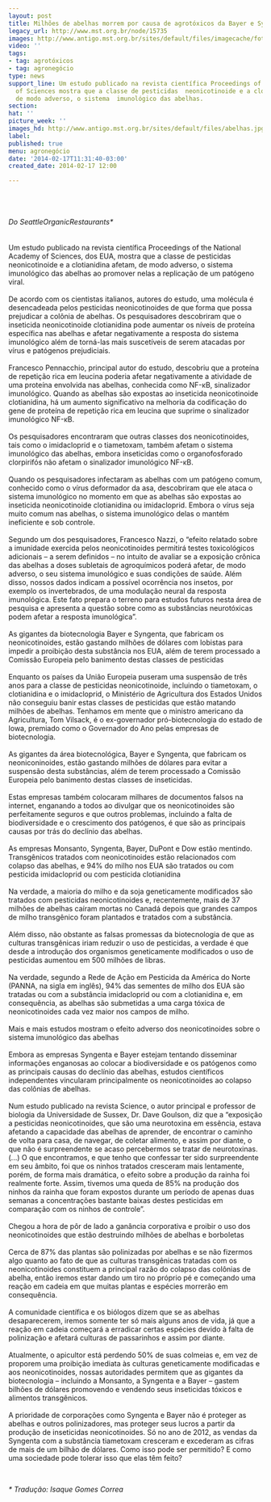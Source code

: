 ```yaml
---
layout: post
title: Milhões de abelhas morrem por causa de agrotóxicos da Bayer e Syngenta
legacy_url: http://www.mst.org.br/node/15735
images: http://www.antigo.mst.org.br/sites/default/files/imagecache/foto_destaque/abelhas.jpg
video: ''
tags:
- tag: agrotóxicos
- tag: agronegócio
type: news
support_line: Um estudo publicado na revista científica Proceedings of the National  Academy
  of Sciences mostra que a classe de pesticidas  neonicotinoide e a clotianidina afetam,
  de modo adverso, o sistema  imunológico das abelhas.
section: 
hat: ''
picture_week: ''
images_hd: http://www.antigo.mst.org.br/sites/default/files/abelhas.jpg
label: 
published: true
menu: agronegócio
date: '2014-02-17T11:31:40-03:00'
created_date: 2014-02-17 12:00

---
```

<p><br><br><br><em>Do SeattleOrganicRestaurants*<br></em><br><br>Um estudo publicado na revista científica Proceedings of the National Academy of Sciences, dos EUA, mostra que a classe de pesticidas neonicotinoide e a clotianidina afetam, de modo adverso, o sistema imunológico das abelhas ao promover nelas a replicação de um patógeno viral.<br><br>De acordo com os cientistas italianos, autores do estudo, uma molécula é desencadeada pelos pesticidas neonicotinoides de que forma que possa prejudicar a colônia de abelhas. Os pesquisadores descobriram que o inseticida neonicotinoide clotianidina pode aumentar os níveis de proteína específica nas abelhas e afetar negativamente a resposta do sistema imunológico além de torná-las mais suscetíveis de serem atacadas por vírus e patógenos prejudiciais.<br><br>Francesco Pennacchio, principal autor do estudo, descobriu que a proteína de repetição rica em leucina poderia afetar negativamente a atividade de uma proteína envolvida nas abelhas, conhecida como NF-κB, sinalizador imunológico. Quando as abelhas são expostas ao inseticida neonicotinoide clotianidina, há um aumento significativo na melhoria da codificação do gene de proteína de repetição rica em leucina que suprime o sinalizador imunológico NF-κB.<br><br>Os pesquisadores encontraram que outras classes dos neonicotinoides, tais como o imidacloprid e o tiametoxam, também afetam o sistema imunológico das abelhas, embora inseticidas como o organofosforado clorpirifós não afetam o sinalizador imunológico NF-κB.<br><br>Quando os pesquisadores infectaram as abelhas com um patógeno comum, conhecido como o vírus deformador da asa, descobriram que ele ataca o sistema imunológico no momento em que as abelhas são expostas ao inseticida neonicotinoide clotianidina ou imidacloprid. Embora o vírus seja muito comum nas abelhas, o sistema imunológico delas o mantém ineficiente e sob controle.<br><br>Segundo um dos pesquisadores, Francesco Nazzi, o “efeito relatado sobre a imunidade exercida pelos neonicotinoides permitirá testes toxicológicos adicionais – a serem definidos – no intuito de avaliar se a exposição crônica das abelhas a doses subletais de agroquímicos poderá afetar, de modo adverso, o seu sistema imunológico e suas condições de saúde. Além disso, nossos dados indicam a possível ocorrência nos insetos, por exemplo os invertebrados, de uma modulação neural da resposta imunológica. Este fato prepara o terreno para estudos futuros nesta área de pesquisa e apresenta a questão sobre como as substâncias neurotóxicas podem afetar a resposta imunológica”.<br><br>As gigantes da biotecnologia Bayer e Syngenta, que fabricam os neonicotinoides, estão gastando milhões de dólares com lobistas para impedir a proibição desta substância nos EUA, além de terem processado a Comissão Europeia pelo banimento destas classes de pesticidas<br><br>Enquanto os países da União Europeia puseram uma suspensão de três anos para a classe de pesticidas neonicotinoide, incluindo o tiametoxam, o clotianidina e o imidacloprid, o Ministério de Agricultura dos Estados Unidos não conseguiu banir estas classes de pesticidas que estão matando milhões de abelhas. Tenhamos em mente que o ministro americano da Agricultura, Tom Vilsack, é o ex-governador pró-biotecnologia do estado de Iowa, premiado como o Governador do Ano pelas empresas de biotecnologia.<br><br>As gigantes da área biotecnológica, Bayer e Syngenta, que fabricam os neoniconinoides, estão gastando milhões de dólares para evitar a suspensão desta substâncias, além de terem processado a Comissão Europeia pelo banimento destas classes de inseticidas.<br><br>Estas empresas também colocaram milhares de documentos falsos na internet, enganando a todos ao divulgar que os neonicotinoides são perfeitamente seguros e que outros problemas, incluindo a falta de biodiversidade e o crescimento dos patógenos, é que são as principais causas por trás do declínio das abelhas.<br><br>As empresas Monsanto, Syngenta, Bayer, DuPont e Dow estão mentindo. Transgênicos tratados com neonicotinoides estão relacionados com colapso das abelhas, e 94% do milho nos EUA são tratados ou com pesticida imidacloprid ou com pesticida clotianidina<br><br>Na verdade, a maioria do milho e da soja geneticamente modificados são tratados com pesticidas neonicotinoides e, recentemente, mais de 37 milhões de abelhas caíram mortas no Canadá depois que grandes campos de milho transgênico foram plantados e tratados com a substância.<br><br>Além disso, não obstante as falsas promessas da biotecnologia de que as culturas transgênicas iriam reduzir o uso de pesticidas, a verdade é que desde a introdução dos organismos geneticamente modificados o uso de pesticidas aumentou em 500 milhões de libras.<br><br>Na verdade, segundo a Rede de Ação em Pesticida da América do Norte (PANNA, na sigla em inglês), 94% das sementes de milho dos EUA são tratadas ou com a substância imidacloprid ou com a clotianidina e, em consequência, as abelhas são submetidas a uma carga tóxica de neonicotinoides cada vez maior nos campos de milho.<br><br>Mais e mais estudos mostram o efeito adverso dos neonicotinoides sobre o sistema imunológico das abelhas<br><br>Embora as empresas Syngenta e Bayer estejam tentando disseminar informações enganosas ao colocar a biodiversidade e os patógenos como as principais causas do declínio das abelhas, estudos científicos independentes vincularam principalmente os neonicotinoides ao colapso das colônias de abelhas.<br><br>Num estudo publicado na revista Science, o autor principal e professor de biologia da Universidade de Sussex, Dr. Dave Goulson, diz que a “exposição a pesticidas neonicotinoides, que são uma neurotoxina em essência, estava afetando a capacidade das abelhas de aprender, de encontrar o caminho de volta para casa, de navegar, de coletar alimento, e assim por diante, o que não é surpreendente se acaso percebermos se tratar de neurotoxinas. (...) O que encontramos, e que tenho que confessar ter sido surpreendente em seu âmbito, foi que os ninhos tratados cresceram mais lentamente, porém, de forma mais dramática, o efeito sobre a produção da rainha foi realmente forte. Assim, tivemos uma queda de 85% na produção dos ninhos da rainha que foram expostos durante um período de apenas duas semanas a concentrações bastante baixas destes pesticidas em comparação com os ninhos de controle”.<br><br>Chegou a hora de pôr de lado a ganância corporativa e proibir o uso dos neonicotinoides que estão destruindo milhões de abelhas e borboletas<br><br>Cerca de 87% das plantas são polinizadas por abelhas e se não fizermos algo quanto ao fato de que as culturas transgênicas tratadas com os neonicotinoides constituem a principal razão do colapso das colônias de abelha, então iremos estar dando um tiro no próprio pé e começando uma reação em cadeia em que muitas plantas e espécies morrerão em consequência.<br><br>A comunidade científica e os biólogos dizem que se as abelhas desaparecerem, iremos somente ter só mais alguns anos de vida, já que a reação em cadeia começará a erradicar certas espécies devido à falta de polinização e afetará culturas de passarinhos e assim por diante.<br><br>Atualmente, o apicultor está perdendo 50% de suas colmeias e, em vez de proporem uma proibição imediata às culturas geneticamente modificadas e aos neonicotinoides, nossas autoridades permitem que as gigantes da biotecnologia – incluindo a Monsanto, a Syngenta e a Bayer – gastem bilhões de dólares promovendo e vendendo seus inseticidas tóxicos e alimentos transgênicos.<br><br>A prioridade de corporações como Syngenta e Bayer não é proteger as abelhas e outros polinizadores, mas proteger seus lucros a partir da produção de inseticidas neonicotinoides. Só no ano de 2012, as vendas da Syngenta com a substância tiametoxam cresceram e excederam as cifras de mais de um bilhão de dólares. Como isso pode ser permitido? E como uma sociedade pode tolerar isso que elas têm feito?</p><p>&nbsp;</p><p><em>*&nbsp;Tradução: Isaque Gomes Correa<br></em></p>

